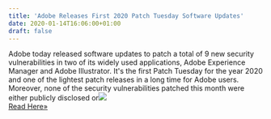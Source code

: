 ```yaml
---
title: 'Adobe Releases First 2020 Patch Tuesday Software Updates'
date: 2020-01-14T16:06:00+01:00
draft: false
---
```


Adobe today released software updates to patch a total of 9 new security vulnerabilities in two of its widely used applications, Adobe Experience Manager and Adobe Illustrator. It's the first Patch Tuesday for the year 2020 and one of the lightest patch releases in a long time for Adobe users. Moreover, none of the security vulnerabilities patched this month were either publicly disclosed or![](http://feeds.feedburner.com/~r/TheHackersNews/~4/fKJKGOMQCZc)  
[Read Here»](https://thehackernews.com/2020/01/adobe-software-updates.html)